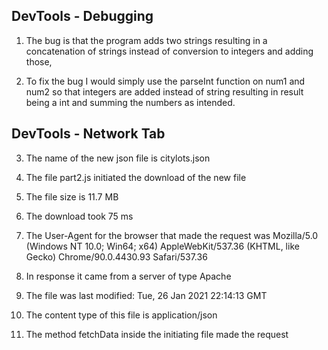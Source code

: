 ## DevTools - Debugging

 1. The bug is that the program adds two strings resulting in a concatenation of strings instead of conversion to integers and adding those,

 2. To fix the bug I would simply use the parseInt function on num1 and num2 so that integers are added instead of string resulting in result being a int and summing the numbers as intended.

## DevTools - Network Tab

3. The name of the new json file is citylots.json

4. The file part2.js initiated the download of the new file

5. The file size is 11.7 MB

6. The download took 75 ms

7. The User-Agent for the browser that made the request was Mozilla/5.0 (Windows NT 10.0; Win64; x64) AppleWebKit/537.36 (KHTML, like Gecko) Chrome/90.0.4430.93 Safari/537.36

8. In response it came from a server of type Apache

9. The file was last modified: Tue, 26 Jan 2021 22:14:13 GMT

10. The content type of this file is application/json

11. The method fetchData inside the initiating file made the request
